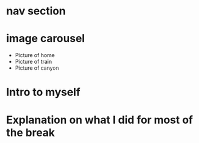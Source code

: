 # nav section
# image carousel
* Picture of home
* Picture of train
* Picture of canyon
# Intro to myself
# Explanation on what I did for most of the break
